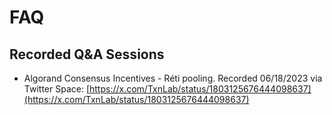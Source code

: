 # FAQ

## Recorded Q\&A Sessions

* Algorand Consensus Incentives - Réti pooling.  Recorded 06/18/2023 via Twitter Space: [https://x.com/TxnLab/status/1803125676444098637](https://x.com/TxnLab/status/1803125676444098637)
